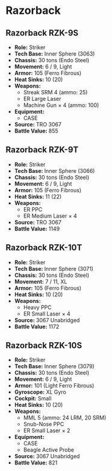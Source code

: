 # Razorback
## Razorback RZK-9S
- **Role:** Striker
- **Tech Base:** Inner Sphere (3063)
- **Chassis:** 30 tons (Endo Steel)
- **Movement:** 6 / 9, Light
- **Armor:** 105 (Ferro Fibrous)
- **Heat Sinks:** 10 (20)
- **Weapons:**
  - Streak SRM 4 (ammo: 25)
  - ER Large Laser
  - Machine Gun × 4 (ammo: 100)
- **Equipment:**
  - CASE
- **Source:** TRO 3067
- **Battle Value:** 855

## Razorback RZK-9T
- **Role:** Striker
- **Tech Base:** Inner Sphere (3066)
- **Chassis:** 30 tons (Endo Steel)
- **Movement:** 6 / 9, Light
- **Armor:** 105 (Ferro Fibrous)
- **Heat Sinks:** 11 (22)
- **Weapons:**
  - ER PPC
  - ER Medium Laser × 4
- **Source:** TRO 3067
- **Battle Value:** 1149

## Razorback RZK-10T
- **Role:** Striker
- **Tech Base:** Inner Sphere (3071)
- **Chassis:** 30 tons (Endo Steel)
- **Movement:** 7 / 11, XL
- **Armor:** 105 (Ferro Fibrous)
- **Heat Sinks:** 10 (20)
- **Weapons:**
  - Heavy PPC
  - ER Small Laser × 4
- **Source:** 3067 Unabridged
- **Battle Value:** 1172

## Razorback RZK-10S
- **Role:** Striker
- **Tech Base:** Inner Sphere (3079)
- **Chassis:** 30 tons (Endo Steel)
- **Movement:** 6 / 9, Light
- **Armor:** 101 (Light Ferro Fibrous)
- **Gyroscope:** XL Gyro
- **Cockpit:** Small
- **Heat Sinks:** 10 (20)
- **Weapons:**
  - MML 5 (ammo: 24 LRM, 20 SRM)
  - Snub-Nose PPC
  - ER Small Laser × 2
- **Equipment:**
  - CASE
  - Beagle Active Probe
- **Source:** 3067 Unabridged
- **Battle Value:** 821

